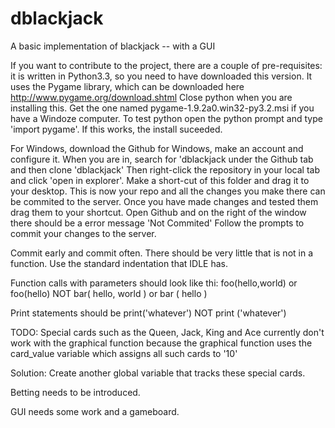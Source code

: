 dblackjack
==========

A basic implementation of blackjack -- with a GUI

If you want to contribute to the project, there are a couple of pre-requisites:
it is written in Python3.3, so you need to have downloaded this version.
It uses the Pygame library, which can be downloaded here http://www.pygame.org/download.shtml
Close python when you are installing this.
Get the one named pygame-1.9.2a0.win32-py3.2.msi if you have a Windoze computer.
To test python open the python prompt and type 'import pygame'. If this works, the install suceeded.



For Windows, download the Github for Windows, make an account and configure it.
When you are in, search for 'dblackjack under the Github tab and then clone 'dblackjack'
Then right-click the repository in your local tab and click  'open in explorer'.
Make a short-cut of this folder and drag it to your desktop.
This is now your repo and all the changes you make there can be commited to the server.
Once you have made changes and tested them drag them to your shortcut.
Open Github and on the right of the window there should be a error message 'Not Commited'
Follow the prompts to commit your changes to the server.



Commit early and commit often.
There should be very little that is not in a function.
Use the standard indentation that IDLE has.

Function calls with parameters should look like thi: foo(hello,world) or foo(hello) NOT bar( hello, world ) or bar ( hello )


Print statements should be print('whatever') NOT print ('whatever')


TODO:
Special cards such as the Queen, Jack, King and Ace currently don't work with the graphical function because the graphical function uses the card_value variable which assigns all such cards to '10'

Solution:
Create another global variable that tracks these special cards.


Betting needs to be introduced.



GUI needs some work and a gameboard.
